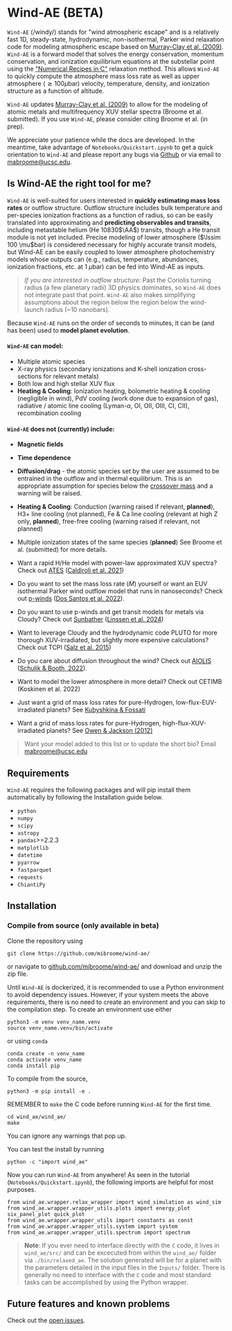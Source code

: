 # Wind-AE (BETA)

`Wind-AE` (/windy/) stands for "wind atmospheric escape" and is a relatively fast 1D, steady-state, hydrodynamic, non-isothermal, Parker wind relaxation code for modeling atmospheric escape based on [Murray-Clay et al. (2009)](https://ui.adsabs.harvard.edu/abs/2009ApJ...693...23M/abstract). `Wind-AE` is a forward model that solves the energy conservation, momentum conservation, and ionization equilibrium equations at the substellar point using the ["Numerical Recipes in C"](https://ui.adsabs.harvard.edu/abs/1992nrca.book.....P/abstract) relaxation method. This allows `Wind-AE` to quickly compute the atmosphere mass loss rate as well as upper atmosphere ($\gtrsim 100 \mu$bar) velocity, temperature, density, and ionization structure as a function of altitude. 

`Wind-AE` updates [Murray-Clay et al. (2009)](https://ui.adsabs.harvard.edu/abs/2009ApJ...693...23M/abstract) to allow for the modeling of atomic metals and multifrequency XUV stellar spectra (Broome et al. submitted). If you use `Wind-AE`, please consider citing Broome et al. (in prep). 


We appreciate your patience while the docs are developed. In the meantime, take advantage of `Notebooks/Quickstart.ipynb` to get a quick orientation to `Wind-AE` and please report any bugs via [Github](https://github.com/mabroome/wind-ae/issues) or via email to mabroome@ucsc.edu.

Is Wind-AE the right tool for me?
----------------------
`Wind-AE` is well-suited for users interested in **quickly estimating mass loss rates** or outflow structure. Outflow structure includes bulk temperature and per-species ionization fractions as a function of radius, so can be easily translated into approximating and **predicting observables and transits**, including metastable helium (He 10830$\AA$) transits, though a He transit module is not yet included. Precise modeling of lower atmosphere ($\lssim 100 \mu$bar) is considered necessary for highly accurate transit models, but Wind-AE can be easily coupled to lower atmosphere photochemistry models whose outputs can (e.g., radius, temperature, abundances, ionization fractions, etc. at 1 $\mu$bar) can be fed into Wind-AE as inputs.  

>*If you are interested in outflow structure:* Past the Coriolis turning radius (a few planetary radii) 3D physics dominates, so `Wind-AE` does not integrate past that point. `Wind-AE` also makes simplifying assumptions about the region below the region below the wind-launch radius (~10 nanobars). 

Because `Wind-AE` runs on the order of seconds to minutes, it can be (and has been) used to **model planet evolution**.

#### `Wind-AE` can model:
- Multiple atomic species
- X-ray physics (secondary ionizations and K-shell ionization cross-sections for relevant metals)
- Both low and high stellar XUV flux
- **Heating & Cooling**: Ionization heating, bolometric heating & cooling (negligible in wind), PdV cooling (work done due to expansion of gas), radiative / atomic line cooling (Lyman-$\alpha$, OI, OII, OIII, CI, CII), recombination cooling
#### `Wind-AE` does not (currently) include:
- **Magnetic fields**
- **Time dependence**
- **Diffusion/drag** - the atomic species set by the user are assumed to be entrained in the outflow and in thermal equilibrium. This is an appropriate assumption for species below the [crossover mass](https://ui.adsabs.harvard.edu/abs/1987Icar...69..532H) and a warning will be raised.
- **Heating & Cooling**: Conduction (warning raised if relevant, **planned**), H3+ line cooling (not planned), Fe & Ca  line cooling (relevant at high Z only, **planned**), free-free cooling (warning raised if relevant, not planned) 
- Multiple ionization states of the same species (**planned**)
See Broome et al. (submitted) for more details.

- Want a rapid H/He model with power-law approximated XUV spectra? Check out [ATES](https://github.com/AndreaCaldiroli/ATES-Code) ([Caldiroli et al. 2021](https://ui.adsabs.harvard.edu/abs/2021A%26A...655A..30C/abstract))
- Do you want to set the mass loss rate ($\dot{M}$) yourself or want an EUV isothermal Parker wind outflow model that runs in nanoseconds? Check out [p-winds](https://github.com/ladsantos/p-winds) ([Dos Santos et al. 2022](https://ui.adsabs.harvard.edu/abs/2022A%26A...659A..62D/abstract)).
- Do you want to use p-winds and get transit models for metals via Cloudy? Check out [Sunbather](https://github.com/antonpannekoek/sunbather) ([Linssen et al. 2024](https://ui.adsabs.harvard.edu/abs/2024A%26A...688A..43L/abstract))
- Want to leverage Cloudy and the hydrodynamic code PLUTO for more thorough XUV-irradiated, but slightly more expensive calculations? Check out TCPI ([Salz et al. 2015](https://ui.adsabs.harvard.edu/abs/2015A%26A...576A..21S/abstract))
- Do you care about diffusion throughout the wind? Check out [AIOLIS](https://github.com/Schulik/aiolos) ([Schulik & Booth, 2022](https://ui.adsabs.harvard.edu/abs/2023MNRAS.523..286S/abstract)).
- Want to model the lower atmosphere in more detail? Check out CETIMB (Koskinen et al. 2022)
- Just want a grid of mass loss rates for pure-Hydrogen, low-flux-EUV-irradiated planets? See [Kubyshkina & Fossati](https://ui.adsabs.harvard.edu/abs/2021RNAAS...5...74K/abstract) 
- Want a grid of mass loss rates for pure-Hydrogen, high-flux-XUV-irradiated planets? See [Owen & Jackson (2012)](https://ui.adsabs.harvard.edu/abs/2012MNRAS.425.2931O/abstract)

>Want your model added to this list or to update the short bio? Email mabroome@ucsc.edu

Requirements
------------

`Wind-AE` requires the following packages and will pip install them automatically by following the Installation guide below.

* `python` 
* `numpy` 
* `scipy`
* `astropy`
* `pandas`>=2.2.3
* `matplotlib` 
* `datetime`
* `pyarrow` 
* `fastparquet`
* `requests` 
* `ChiantiPy`

Installation
------------
### Compile from source (only available in beta)

Clone the repository using
```angular2html
git clone https://github.com/mibroome/wind-ae/
```
or navigate to [github.com/mibroome/wind-ae/](https://github.com/mibroome/wind-ae/) and download and unzip the zip file.

Until `Wind-AE` is dockerized, it is recommended to use a Python environment to avoid dependency issues. However, if your system meets the above requirements, there is no need to create an environment and you can skip to the compilation step.
To create an environment use either
```angular2html
python3 -m venv venv_name.venv
source venv_name.venv/bin/activate
```
or using `conda`
```angular2html
conda create -n venv_name
conda activate venv_name
conda install pip
```

To compile from the source,
```angular2html
python3 -m pip install -e .
```

REMEMBER to `make` the C code before running `Wind-AE` for the first time.
```angular2html
cd wind_ae/wind_ae/
make
```
You can ignore any warnings that pop up.

You can test the install by running
```angular2html
python -c "import wind_ae"
```

Now you can run `Wind-AE` from anywhere! As seen in the tutorial (`Notebooks/Quickstart.ipynb`), the following imports are helpful for most purposes. 
```angular2html
from wind_ae.wrapper.relax_wrapper import wind_simulation as wind_sim
from wind_ae.wrapper.wrapper_utils.plots import energy_plot six_panel_plot quick_plot 
from wind_ae.wrapper.wrapper_utils import constants as const
from wind_ae.wrapper.wrapper_utils.system import system
from wind_ae.wrapper.wrapper_utils.spectrum import spectrum
```

> **Note**: If you ever need to interface directly with the `C` code, it lives in `wind_ae/src/` and can be excecuted from within the `wind_ae/` folder via `./bin/relaxed_ae`. The solution generated will be for a planet with the parameters detailed in the input files in the `Inputs/` folder. There is generally no need to interface with the `C` code and most standard tasks can be accomplished by using the Python wrapper.

Future features and known problems
--------
Check out the [open issues](https://github.com/mabroome/wind-ae/issues).